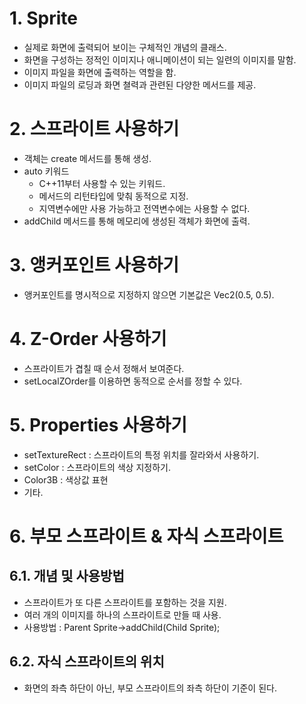 # 1. Sprite
* 실제로 화면에 출력되어 보이는 구체적인 개념의 클래스.
* 화면을 구성하는 정적인 이미지나 애니메이션이 되는 일련의 이미지를 말함.
* 이미지 파일을 화면에 출력하는 역할을 함.
* 이미지 파일의 로딩과 화면 쳘력과 관련된 다양한 메서드를 제공.

# 2. 스프라이트 사용하기
* 객체는 create 메서드를 통해 생성.
* auto 키워드
	* C++11부터 사용할 수 있는 키워드.
	* 메서드의 리턴타입에 맞춰 동적으로 지정.
	* 지역변수에만 사용 가능하고 전역변수에는 사용할 수 없다.
* addChild 메서드를 통해 메모리에 생성된 객체가 화면에 출력.

# 3. 앵커포인트 사용하기
* 앵커포인트를 명시적으로 지정하지 않으면 기본값은 Vec2(0.5, 0.5).

# 4. Z-Order 사용하기
* 스프라이트가 겹칠 때 순서 정해서 보여준다.
* setLocalZOrder를 이용하면 동적으로 순서를 정할 수 있다.

# 5. Properties 사용하기
* setTextureRect : 스프라이트의 특정 위치를 잘라와서 사용하기.
* setColor : 스프라이트의 색상 지정하기.
* Color3B : 색상값 표현
* 기타.

# 6. 부모 스프라이트 & 자식 스프라이트
## 6.1. 개념 및 사용방법
* 스프라이트가 또 다른 스프라이트를 포함하는 것을 지원.
* 여러 개의 이미지를 하나의 스프라이트로 만들 때 사용.
* 사용방법 : Parent Sprite->addChild(Child Sprite);

## 6.2. 자식 스프라이트의 위치
* 화면의 좌측 하단이 아닌, 부모 스프라이트의 좌측 하단이 기준이 된다.

